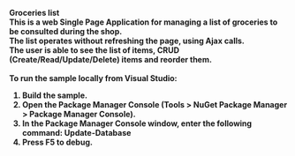 <b>Groceries list<b><br>
This is a web Single Page Application for managing a list of groceries to be consulted during the shop. <br>
The list operates without refreshing the page, using Ajax calls.<br>
The user is able to see the list of items, CRUD (Create/Read/Update/Delete) items and reorder them.<br>
<br>
To run the sample locally from Visual Studio:
<br>
1. Build the sample.<br>
2. Open the Package Manager Console (Tools > NuGet Package Manager > Package Manager Console).<br>
3. In the Package Manager Console window, enter the following command: Update-Database<br>
4. Press F5 to debug.<br>

